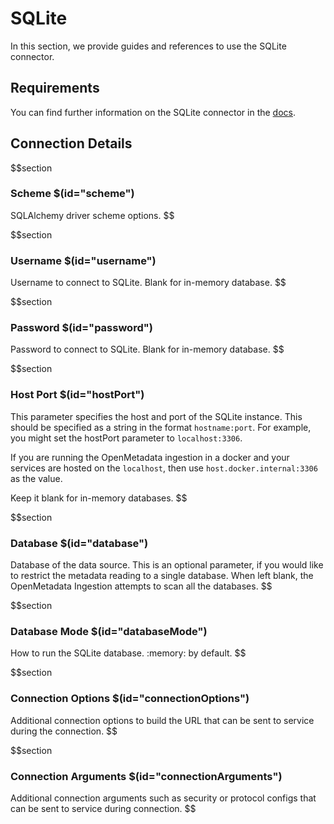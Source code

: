 # SQLite

In this section, we provide guides and references to use the SQLite connector.

## Requirements

You can find further information on the SQLite connector in the <a href="https://docs.open-metadata.org/connectors/database/sqlite" target="_blank">docs</a>.

## Connection Details

$$section
### Scheme $(id="scheme")

SQLAlchemy driver scheme options.
$$

$$section
### Username $(id="username")

Username to connect to SQLite. Blank for in-memory database.
$$

$$section
### Password $(id="password")

Password to connect to SQLite. Blank for in-memory database.
$$

$$section
### Host Port $(id="hostPort")
This parameter specifies the host and port of the SQLite instance. This should be specified as a string in the format `hostname:port`. For example, you might set the hostPort parameter to `localhost:3306`.

If you are running the OpenMetadata ingestion in a docker and your services are hosted on the `localhost`, then use `host.docker.internal:3306` as the value.

Keep it blank for in-memory databases.
$$

$$section
### Database $(id="database")

Database of the data source. This is an optional parameter, if you would like to restrict the metadata reading to a single database. When left blank, the OpenMetadata Ingestion attempts to scan all the databases.
$$

$$section
### Database Mode $(id="databaseMode")

How to run the SQLite database. :memory: by default.
$$

$$section
### Connection Options $(id="connectionOptions")

Additional connection options to build the URL that can be sent to service during the connection.
$$

$$section
### Connection Arguments $(id="connectionArguments")

Additional connection arguments such as security or protocol configs that can be sent to service during connection.
$$
